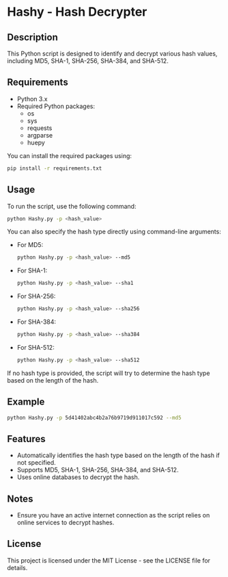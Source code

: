 # Hashy -  Hash Decrypter

## Description
This Python script is designed to identify and decrypt various hash values, including MD5, SHA-1, SHA-256, SHA-384, and SHA-512.

## Requirements
- Python 3.x
- Required Python packages:
  - os
  - sys
  - requests
  - argparse
  - huepy

You can install the required packages using:
```sh
pip install -r requirements.txt
```

## Usage
To run the script, use the following command:

```sh
python Hashy.py -p <hash_value>
```

You can also specify the hash type directly using command-line arguments:
- For MD5:
  ```sh
  python Hashy.py -p <hash_value> --md5
  ```
- For SHA-1:
  ```sh
  python Hashy.py -p <hash_value> --sha1
  ```
- For SHA-256:
  ```sh
  python Hashy.py -p <hash_value> --sha256
  ```
- For SHA-384:
  ```sh
  python Hashy.py -p <hash_value> --sha384
  ```
- For SHA-512:
  ```sh
  python Hashy.py -p <hash_value> --sha512
  ```

If no hash type is provided, the script will try to determine the hash type based on the length of the hash.

## Example
```sh
python Hashy.py -p 5d41402abc4b2a76b9719d911017c592 --md5
```

## Features
- Automatically identifies the hash type based on the length of the hash if not specified.
- Supports MD5, SHA-1, SHA-256, SHA-384, and SHA-512.
- Uses online databases to decrypt the hash.

## Notes
- Ensure you have an active internet connection as the script relies on online services to decrypt hashes.

## License
This project is licensed under the MIT License - see the LICENSE file for details.
